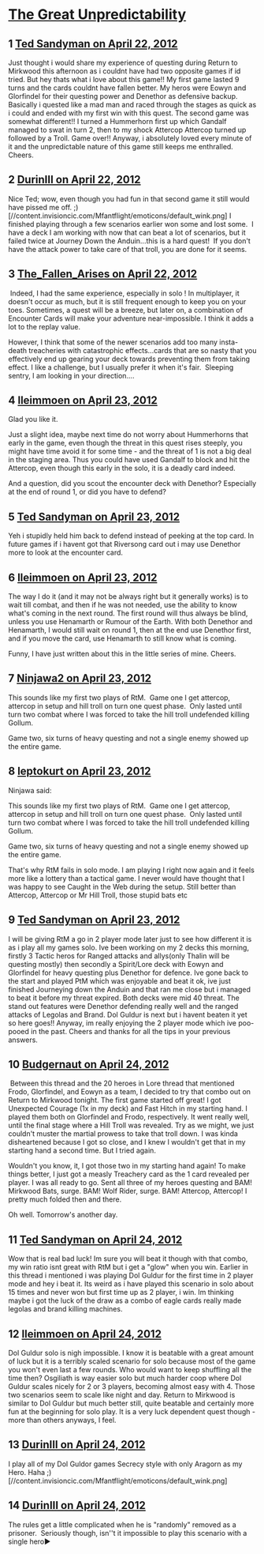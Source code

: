 # [The Great Unpredictability](https://community.fantasyflightgames.com/topic/63455-the-great-unpredictability/)

## 1 [Ted Sandyman on April 22, 2012](https://community.fantasyflightgames.com/topic/63455-the-great-unpredictability/?do=findComment&comment=620701)

Just thought i would share my experience of questing during Return to Mirkwood this afternoon as i couldnt have had two opposite games if id tried. But hey thats what i love about this game!! My first game lasted 9 turns and the cards couldnt have fallen better. My heros were Eowyn and Glorfindel for their questing power and Denethor as defensive backup.  Basically i quested like a mad man and raced through the stages as quick as i could and ended with my first win with this quest. The second game was somewhat different!! I turned a Hummerhorn first up which Gandalf managed to swat in turn 2, then to my shock Attercop Attercop turned up followed by a Troll. Game over!! Anyway, i absolutely loved every minute of it and the unpredictable nature of this game still keeps me enthralled. Cheers.

## 2 [DurinIII on April 22, 2012](https://community.fantasyflightgames.com/topic/63455-the-great-unpredictability/?do=findComment&comment=620809)

Nice Ted; wow, even though you had fun in that second game it still would have pissed me off. ;) [//content.invisioncic.com/Mfantflight/emoticons/default_wink.png] I finished playing through a few scenarios earlier won some and lost some.  I have a deck I am working with now that can beat a lot of scenarios, but it failed twice at Journey Down the Anduin...this is a hard quest!  If you don't have the attack power to take care of that troll, you are done for it seems. 

## 3 [The_Fallen_Arises on April 22, 2012](https://community.fantasyflightgames.com/topic/63455-the-great-unpredictability/?do=findComment&comment=620869)

 Indeed, I had the same experience, especially in solo ! In multiplayer, it doesn't occur as much, but it is still frequent enough to keep you on your toes. Sometimes, a quest will be a breeze, but later on, a combination of Encounter Cards will make your adventure near-impossible. I think it adds a lot to the replay value.

However, I think that some of the newer scenarios add too many insta-death treacheries with catastrophic effects...cards that are so nasty that you effectively end up gearing your deck towards preventing them from taking effect. I like a challenge, but I usually prefer it when it's fair.  Sleeping sentry, I am looking in your direction....

## 4 [lleimmoen on April 23, 2012](https://community.fantasyflightgames.com/topic/63455-the-great-unpredictability/?do=findComment&comment=620907)

Glad you like it.

Just a slight idea, maybe next time do not worry about Hummerhorns that early in the game, even though the threat in this quest rises steeply, you might have time avoid it for some time - and the threat of 1 is not a big deal in the staging area. Thus you could have used Gandalf to block and hit the Attercop, even though this early in the solo, it is a deadly card indeed.

And a question, did you scout the encounter deck with Denethor? Especially at the end of round 1, or did you have to defend?

## 5 [Ted Sandyman on April 23, 2012](https://community.fantasyflightgames.com/topic/63455-the-great-unpredictability/?do=findComment&comment=620928)

Yeh i stupidly held him back to defend instead of peeking at the top card. In future games if i havent got that Riversong card out i may use Denethor more to look at the encounter card.

## 6 [lleimmoen on April 23, 2012](https://community.fantasyflightgames.com/topic/63455-the-great-unpredictability/?do=findComment&comment=620929)

The way I do it (and it may not be always right but it generally works) is to wait till combat, and then if he was not needed, use the ability to know what's coming in the next round. The first round will thus always be blind, unless you use Henamarth or Rumour of the Earth. With both Denethor and Henamarth, I would still wait on round 1, then at the end use Denethor first, and if you move the card, use Henamarth to still know what is coming.

Funny, I have just written about this in the little series of mine. Cheers.

## 7 [Ninjawa2 on April 23, 2012](https://community.fantasyflightgames.com/topic/63455-the-great-unpredictability/?do=findComment&comment=620944)

This sounds like my first two plays of RtM.  Game one I get attercop, attercop in setup and hill troll on turn one quest phase.  Only lasted until turn two combat where I was forced to take the hill troll undefended killing Gollum.

Game two, six turns of heavy questing and not a single enemy showed up the entire game.

## 8 [leptokurt on April 23, 2012](https://community.fantasyflightgames.com/topic/63455-the-great-unpredictability/?do=findComment&comment=620962)

Ninjawa said:

This sounds like my first two plays of RtM.  Game one I get attercop, attercop in setup and hill troll on turn one quest phase.  Only lasted until turn two combat where I was forced to take the hill troll undefended killing Gollum.

Game two, six turns of heavy questing and not a single enemy showed up the entire game.



That's why RtM fails in solo mode. I am playing I right now again and it feels more like a lottery than a tactical game. I never would have thought that I was happy to see Caught in the Web during the setup. Still better than Attercop, Attercop or Mr Hill Troll, those stupid bats etc

## 9 [Ted Sandyman on April 23, 2012](https://community.fantasyflightgames.com/topic/63455-the-great-unpredictability/?do=findComment&comment=620999)

I will be giving RtM a go in 2 player mode later just to see how different it is as i play all my games solo. Ive been working on my 2 decks this morning, firstly 3 Tactic heros for Ranged attacks and allys(only Thalin will be questing mostly) then secondly a Spirit/Lore deck with Eowyn and Glorfindel for heavy questing plus Denethor for defence. Ive gone back to the start and played PtM which was enjoyable and beat it ok, ive just finished Journeying down the Anduin and that ran me close but i managed to beat it before my threat expired. Both decks were mid 40 threat. The stand out features were Denethor defending really well and the ranged attacks of Legolas and Brand. Dol Guldur is next but i havent beaten it yet so here goes!! Anyway, im really enjoying the 2 player mode which ive poo-pooed in the past. Cheers and thanks for all the tips in your previous answers.

## 10 [Budgernaut on April 24, 2012](https://community.fantasyflightgames.com/topic/63455-the-great-unpredictability/?do=findComment&comment=621265)

 Between this thread and the 20 heroes in Lore thread that mentioned Frodo, Glorfindel, and Eowyn as a team, I decided to try that combo out on Return to Mirkwood tonight. The first game started off great! I got Unexpected Courage (1x in my deck) and Fast Hitch in my starting hand. I played them both on Glorfindel and Frodo, respectively. It went really well, until the final stage where a Hill Troll was revealed. Try as we might, we just couldn't muster the martial prowess to take that troll down. I was kinda disheartened because I got so close, and I knew I wouldn't get that in my starting hand a second time. But I tried again.

Wouldn't you know, it, I got those two in my starting hand again! To make things better, I just got a measly Treachery card as the 1 card revealed per player. I was all ready to go. Sent all three of my heroes questing and BAM! Mirkwood Bats, surge. BAM! Wolf Rider, surge. BAM! Attercop, Attercop! I pretty much folded then and there.

Oh well. Tomorrow's another day.

## 11 [Ted Sandyman on April 24, 2012](https://community.fantasyflightgames.com/topic/63455-the-great-unpredictability/?do=findComment&comment=621324)

Wow that is real bad luck! Im sure you will beat it though with that combo, my win ratio isnt great with RtM but i get a "glow" when you win. Earlier in this thread i mentioned i was playing Dol Guldur for the first time in 2 player mode and hey i beat it. Its weird as i have played this scenario in solo about 15 times and never won but first time up as 2 player, i win. Im thinking maybe i got the luck of the draw as a combo of eagle cards really made legolas and brand killing machines.

## 12 [lleimmoen on April 24, 2012](https://community.fantasyflightgames.com/topic/63455-the-great-unpredictability/?do=findComment&comment=621364)

Dol Guldur solo is nigh impossible. I know it is beatable with a great amount of luck but it is a terribly scaled scenario for solo because most of the game you won't even last a few rounds. Who would want to keep shuffling all the time then? Osgiliath is way easier solo but much harder coop where Dol Guldur scales nicely for 2 or 3 players, becoming almost easy with 4. Those two scenarios seem to scale like night and day. Return to Mirkwood is similar to Dol Guldur but much better still, quite beatable and certainly more fun at the beginning for solo play. It is a very luck dependent quest though - more than others anyways, I feel.

## 13 [DurinIII on April 24, 2012](https://community.fantasyflightgames.com/topic/63455-the-great-unpredictability/?do=findComment&comment=621602)

I play all of my Dol Guldor games Secrecy style with only Aragorn as my Hero. Haha ;) [//content.invisioncic.com/Mfantflight/emoticons/default_wink.png] 

## 14 [DurinIII on April 24, 2012](https://community.fantasyflightgames.com/topic/63455-the-great-unpredictability/?do=findComment&comment=621603)

The rules get a little complicated when he is "randomly" removed as a prisoner.  Seriously though, isn''t it impossible to play this scenario with a single hero► 

